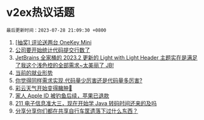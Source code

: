 # v2ex热议话题

`最后更新时间：2023-07-28 21:09:30 +0800`

1. [[抽奖] 评论送两台 OneKey Mini](https://www.v2ex.com/t/960398)
1. [公司要开始统计代码提交行数了](https://www.v2ex.com/t/960400)
1. [JetBrains 全家桶的 2023.2 更新的 Light with Light Header 主题实在是满足了我这个浅色控的全部需求~太美丽了 JB!](https://www.v2ex.com/t/960432)
1. [当前的就业形势](https://www.v2ex.com/t/960483)
1. [你觉得同样需求实现,代码量少厉害还是代码量多厉害?](https://www.v2ex.com/t/960424)
1. [彩云天气开始变得臃肿🤨](https://www.v2ex.com/t/960448)
1. [家人 Apple ID 被钓鱼后续，苹果已退款](https://www.v2ex.com/t/960465)
1. [211 电子信息准大三，现在开始学 Java 转码时间还来的及吗](https://www.v2ex.com/t/960407)
1. [分享分享你们都在共享自行车筐遗落下过什么东西？](https://www.v2ex.com/t/960562)

